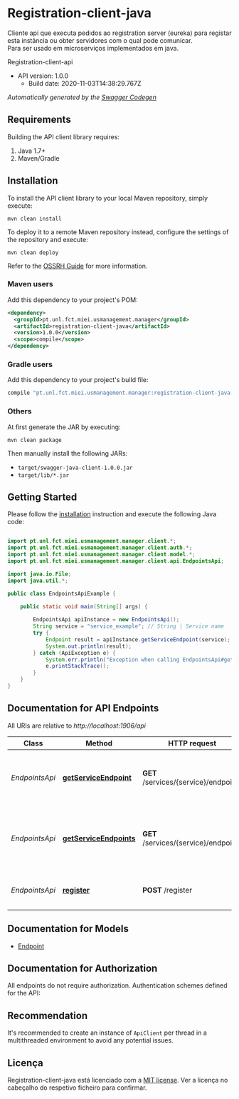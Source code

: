 # Registration-client-java

Cliente api que executa pedidos ao registration server (eureka) para registar esta instância ou obter servidores com o qual pode comunicar.  
Para ser usado em microserviços implementados em java.

Registration-client-api
- API version: 1.0.0
  - Build date: 2020-11-03T14:38:29.767Z

*Automatically generated by the [Swagger Codegen](https://github.com/swagger-api/swagger-codegen)*


## Requirements

Building the API client library requires:
1. Java 1.7+
2. Maven/Gradle

## Installation

To install the API client library to your local Maven repository, simply execute:

```shell
mvn clean install
```

To deploy it to a remote Maven repository instead, configure the settings of the repository and execute:

```shell
mvn clean deploy
```

Refer to the [OSSRH Guide](http://central.sonatype.org/pages/ossrh-guide.html) for more information.

### Maven users

Add this dependency to your project's POM:

```xml
<dependency>
  <groupId>pt.unl.fct.miei.usmanagement.manager</groupId>
  <artifactId>registration-client-java</artifactId>
  <version>1.0.0</version>
  <scope>compile</scope>
</dependency>
```

### Gradle users

Add this dependency to your project's build file:

```groovy
compile "pt.unl.fct.miei.usmanagement.manager:registration-client-java:1.0.0"
```

### Others

At first generate the JAR by executing:

```shell
mvn clean package
```

Then manually install the following JARs:

* `target/swagger-java-client-1.0.0.jar`
* `target/lib/*.jar`

## Getting Started

Please follow the [installation](#installation) instruction and execute the following Java code:

```java

import pt.unl.fct.miei.usmanagement.manager.client.*;
import pt.unl.fct.miei.usmanagement.manager.client.auth.*;
import pt.unl.fct.miei.usmanagement.manager.client.model.*;
import pt.unl.fct.miei.usmanagement.manager.client.api.EndpointsApi;

import java.io.File;
import java.util.*;

public class EndpointsApiExample {

    public static void main(String[] args) {
        
        EndpointsApi apiInstance = new EndpointsApi();
        String service = "service_example"; // String | Service name
        try {
            Endpoint result = apiInstance.getServiceEndpoint(service);
            System.out.println(result);
        } catch (ApiException e) {
            System.err.println("Exception when calling EndpointsApi#getServiceEndpoint");
            e.printStackTrace();
        }
    }
}

```

## Documentation for API Endpoints

All URIs are relative to *http://localhost:1906/api*

Class | Method | HTTP request | Description
------------ | ------------- | ------------- | -------------
*EndpointsApi* | [**getServiceEndpoint**](docs/EndpointsApi.md#getServiceEndpoint) | **GET** /services/{service}/endpoint | Obtém o melhor endpoint para o serviço {service}
*EndpointsApi* | [**getServiceEndpoints**](docs/EndpointsApi.md#getServiceEndpoints) | **GET** /services/{service}/endpoints | Obtém todos os endpoints registados em nome do serviço {service}
*EndpointsApi* | [**register**](docs/EndpointsApi.md#register) | **POST** /register | Regista o endpoint no servidor eureka


## Documentation for Models

 - [Endpoint](docs/Endpoint.md)


## Documentation for Authorization

All endpoints do not require authorization.
Authentication schemes defined for the API:

## Recommendation

It's recommended to create an instance of `ApiClient` per thread in a multithreaded environment to avoid any potential issues.

## Licença

Registration-client-java está licenciado com a [MIT license](../LICENSE). Ver a licença no cabeçalho do respetivo ficheiro para confirmar.
 
